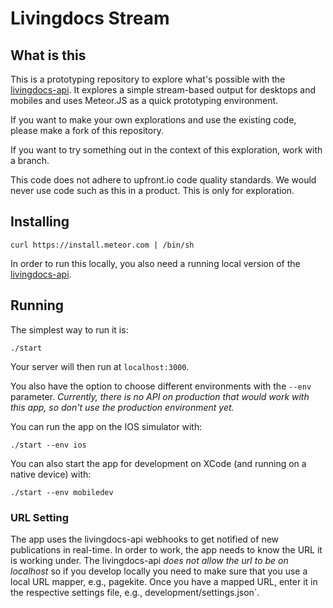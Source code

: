 
# Livingdocs Stream

## What is this

This is a prototyping repository to explore what's possible with the [livingdocs-api](https://github.com/upfrontIO/livingdocs-api/). It explores a simple stream-based output for desktops and mobiles and uses Meteor.JS as a quick prototyping environment.

If you want to make your own explorations and use the existing code, please make a fork of this repository.

If you want to try something out in the context of this exploration, work with a branch.

This code does not adhere to upfront.io code quality standards. We would never use code such as this in a product. This is only for exploration.

## Installing

```
curl https://install.meteor.com | /bin/sh
```

In order to run this locally, you also need a running local version of the [livingdocs-api](https://github.com/upfrontIO/livingdocs-api/).

## Running

The simplest way to run it is:

```
./start
```
Your server will then run at `localhost:3000`.

You also have the option to choose different environments with the `--env` parameter. *Currently, there is no API on production that would work with this app, so don't use the production environment yet.*

You can run the app on the IOS simulator with:
```
./start --env ios
```

You can also start the app for development on XCode (and running on a native device) with:
```
./start --env mobiledev
```

### URL Setting

The app uses the livingdocs-api webhooks to get notified of new publications in real-time. In order to work, the app needs to know the URL it is working under. The livingdocs-api *does not allow the url to be on localhost* so if you develop locally you need to make sure that you use a local URL mapper, e.g., pagekite. Once you have a mapped URL, enter it in the respective settings file, e.g., development/settings.json`.
